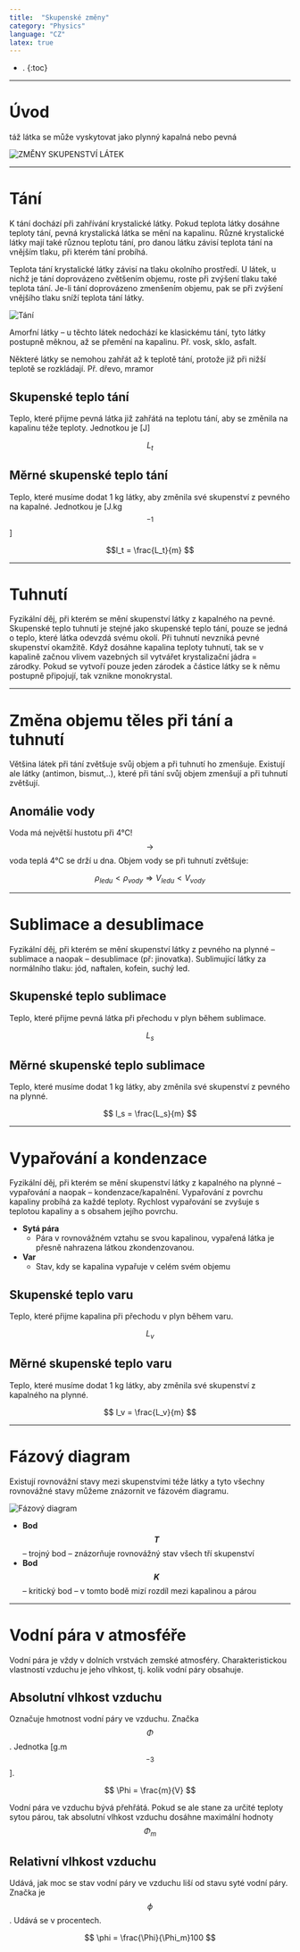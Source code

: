 ```yaml
---
title:  "Skupenské změny"
category: "Physics"
language: "CZ"
latex: true
---
```


- .
{:toc}
---

# Úvod
táž látka se může vyskytovat jako plynný kapalná nebo pevná

![ZMĚNY SKUPENSTVÍ LÁTEK](/assets/img/physics/skupenske-zmeny/skupenske-znemy.png)

---

# Tání
K tání dochází při zahřívání krystalické látky. Pokud teplota látky dosáhne teploty tání, pevná krystalická látka se mění na kapalinu. 
Různé krystalické látky mají také různou teplotu tání, pro danou látku závisí teplota tání na vnějším tlaku, při kterém tání probíhá.

Teplota tání krystalické látky závisí na tlaku okolního prostředí. U látek, u nichž je tání doprovázeno zvětšením objemu, roste při zvýšení tlaku také teplota tání. Je-li tání doprovázeno zmenšením objemu, pak se při zvýšení vnějšího tlaku sníží teplota tání látky.

![Tání](/assets/img/physics/skupenske-zmeny/tani.png)

Amorfní látky – u těchto látek nedochází ke klasickému tání, tyto látky postupně měknou, až se přemění na kapalinu.
Př. vosk, sklo, asfalt.

Některé látky se nemohou zahřát až k teplotě tání, protože již při nižší teplotě se rozkládají. Př. dřevo, mramor

## Skupenské teplo tání
Teplo, které přijme pevná látka již zahřátá na teplotu tání, aby se změnila na kapalinu téže teploty. Jednotkou je [J]

$$L_t$$

## Měrné skupenské teplo tání
Teplo, které musíme dodat 1 kg látky, aby změnila své skupenství z pevného na kapalné. Jednotkou je [J.kg$$^{-1}$$]

$$l_t = \frac{L_t}{m} $$

---

# Tuhnutí
Fyzikální děj, při kterém se mění skupenství látky z kapalného na pevné.
Skupenské teplo tuhnutí je stejné jako skupenské teplo tání, pouze se jedná o teplo, které látka odevzdá svému okolí.
Při tuhnutí nevzniká pevné skupenství okamžitě. Když dosáhne kapalina teploty tuhnutí, tak se v kapalině začnou vlivem vazebných sil vytvářet krystalizační jádra = zárodky.
Pokud se vytvoří pouze jeden zárodek a částice látky se k němu postupně připojují, tak vznikne monokrystal.

---

# Změna objemu těles při tání a tuhnutí
Většina látek při tání zvětšuje svůj objem a při tuhnutí ho zmenšuje.
Existují ale látky (antimon, bismut,..), které při tání svůj objem zmenšují a při tuhnutí zvětšují.

## Anomálie vody
Voda má největší hustotu při 4°C! $$\rightarrow$$ voda teplá 4°C se drží u dna. Objem vody se při tuhnutí zvětšuje:

$$ \rho_{ledu} < \rho_{vody} \Rightarrow V_{ledu} < V_{vody} $$

---

# Sublimace a desublimace
Fyzikální děj, při kterém se mění skupenství látky z pevného na plynné – sublimace a naopak – desublimace (př: jinovatka). Sublimující látky za normálního tlaku: jód, naftalen, kofein, suchý led.

## Skupenské teplo sublimace
Teplo, které přijme pevná látka při přechodu v plyn během sublimace.

$$ L_s $$

## Měrné skupenské teplo sublimace
Teplo, které musíme dodat 1 kg látky, aby změnila své skupenství z pevného na plynné.

$$ l_s = \frac{L_s}{m} $$

---

# Vypařování a kondenzace
Fyzikální děj, při kterém se mění skupenství látky z kapalného na plynné – vypařování a naopak – kondenzace/kapalnění.
Vypařování z povrchu kapaliny probíhá za každé teploty.
Rychlost vypařování se zvyšuje s teplotou kapaliny a s obsahem jejího povrchu.

- **Sytá pára**
	- Pára v rovnovážném vztahu se svou kapalinou, vypařená látka je přesně nahrazena látkou zkondenzovanou.
- **Var**
	- Stav, kdy se kapalina vypařuje v celém svém objemu

## Skupenské teplo varu
Teplo, které přijme kapalina při přechodu v plyn během varu.

$$ L_v $$

## Měrné skupenské teplo varu
Teplo, které musíme dodat 1 kg látky, aby změnila své skupenství z kapalného na plynné.

$$ l_v = \frac{L_v}{m} $$

---

# Fázový diagram
Existují rovnovážní stavy mezi skupenstvími téže látky a tyto všechny rovnovážné stavy můžeme znázornit ve fázovém diagramu.

![Fázový diagram](/assets/img/physics/skupenske-zmeny/fazovy-diagram.png)

- **Bod $$T$$** – trojný bod – znázorňuje rovnovážný stav všech tří skupenství 
- **Bod $$K$$** – kritický bod – v tomto bodě mizí rozdíl mezi kapalinou a párou

---

# Vodní pára v atmosféře
Vodní pára je vždy v dolních vrstvách zemské atmosféry. Charakteristickou vlastností vzduchu je jeho vlhkost, tj. kolik vodní páry obsahuje.

## Absolutní vlhkost vzduchu
Označuje hmotnost vodní páry ve vzduchu. Značka $$\Phi$$. Jednotka [g.m$$^{-3}$$].

$$ \Phi = \frac{m}{V} $$

Vodní pára ve vzduchu bývá přehřátá. Pokud se ale stane za určité teploty sytou párou, tak absolutní vlhkost vzduchu dosáhne maximální hodnoty $$\Phi_m$$

## Relativní vlhkost vzduchu
Udává, jak moc se stav vodní páry ve vzduchu liší od stavu syté vodní páry. Značka je $$\phi$$. Udává se v procentech.

$$ \phi = \frac{\Phi}{\Phi_m}100 $$

